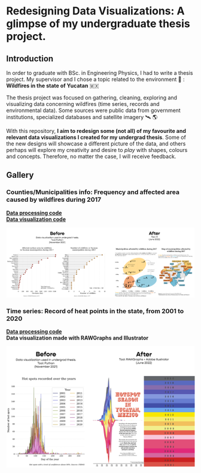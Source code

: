 # Redesigning Data Visualizations: A glimpse of my undergraduate thesis project.

## Introduction

In order to graduate with BSc. in Engineering Physics, I had to write a thesis project. My supervisor and 
I chose a topic related to the environment 🌱 : **Wildfires in the state of Yucatan** 🇲🇽

The thesis project was focused on gathering, cleaning, exploring and visualizing data concerning wildfires 
(time series, records and environmental data). Some sources were public data from government institutions, 
specialized databases and satellite imagery 🛰️ :earth_americas:

With this repository, **I aim to redesign some (not all) of my favourite and relevant data visualizations I 
created for my undergrad thesis**. Some of the new designs will showcase a different picture of the 
data, and others perhaps will explore my creativity and desire to _play_ with shapes, colours and 
concepts. Therefore, no matter the case, I will receive feedback.

## Gallery
### Counties/Municipalities info: Frequency and affected area caused by wildfires during 2017
[**Data processing code**](https://github.com/isaacarroyov/thesis_undergrad_dataviz_redesign/blob/main/python_scripts/01_data-processing_municipalities-info.py)  
[**Data visualization code**](https://github.com/isaacarroyov/thesis_undergrad_dataviz_redesign/blob/main/r_scripts/01_data-visualization_municipalities-info.R)

![](./images/Comparison_DataViz-Thesis-01.png)

### Time series: Record of heat points in the state, from 2001 to 2020
[**Data processing code**](https://github.com/isaacarroyov/thesis_undergrad_dataviz_redesign/blob/main/python_scripts/02_data-processing_time-series-heatpoints.py)  
**Data visualization made with RAWGraphs and Illustrator**

![](./images/Comparison_DataViz-Thesis-02.png)
